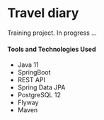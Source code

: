 # Travel diary

Training project.
In progress ...

#### Tools and Technologies Used

* Java 11
* SpringBoot
* REST API
* Spring Data JPA
* PostgreSQL 12
* Flyway
* Maven
